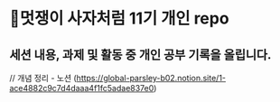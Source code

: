 # 🦁멋쟁이 사자처럼 11기 개인 repo
## 세션 내용, 과제 및 활동 중 개인 공부 기록을 올립니다.

// 개념 정리 - 노션 (https://global-parsley-b02.notion.site/1-ace4882c9c7d4daaa4f1fc5adae837e0)
